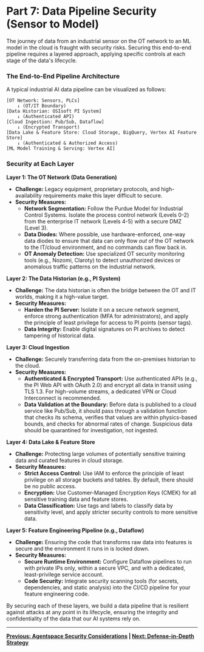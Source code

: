 # Part 7: Data Pipeline Security (Sensor to Model)

The journey of data from an industrial sensor on the OT network to an ML model in the cloud is fraught with security risks. Securing this end-to-end pipeline requires a layered approach, applying specific controls at each stage of the data's lifecycle.

### The End-to-End Pipeline Architecture

A typical industrial AI data pipeline can be visualized as follows:

```
[OT Network: Sensors, PLCs]
    ↓ (OT/IT Boundary)
[Data Historian: OSIsoft PI System]
    ↓ (Authenticated API)
[Cloud Ingestion: Pub/Sub, Dataflow]
    ↓ (Encrypted Transport)
[Data Lake & Feature Store: Cloud Storage, BigQuery, Vertex AI Feature Store]
    ↓ (Authenticated & Authorized Access)
[ML Model Training & Serving: Vertex AI]
```

### Security at Each Layer

**Layer 1: The OT Network (Data Generation)**
-   **Challenge:** Legacy equipment, proprietary protocols, and high-availability requirements make this layer difficult to secure.
-   **Security Measures:**
    -   **Network Segmentation:** Follow the Purdue Model for Industrial Control Systems. Isolate the process control network (Levels 0-2) from the enterprise IT network (Levels 4-5) with a secure DMZ (Level 3).
    -   **Data Diodes:** Where possible, use hardware-enforced, one-way data diodes to ensure that data can only flow *out* of the OT network to the IT/cloud environment, and no commands can flow back in.
    -   **OT Anomaly Detection:** Use specialized OT security monitoring tools (e.g., Nozomi, Claroty) to detect unauthorized devices or anomalous traffic patterns on the industrial network.

**Layer 2: The Data Historian (e.g., PI System)**
-   **Challenge:** The data historian is often the bridge between the OT and IT worlds, making it a high-value target.
-   **Security Measures:**
    -   **Harden the PI Server:** Isolate it on a secure network segment, enforce strong authentication (MFA for administrators), and apply the principle of least privilege for access to PI points (sensor tags).
    -   **Data Integrity:** Enable digital signatures on PI archives to detect tampering of historical data.

**Layer 3: Cloud Ingestion**
-   **Challenge:** Securely transferring data from the on-premises historian to the cloud.
-   **Security Measures:**
    -   **Authenticated & Encrypted Transport:** Use authenticated APIs (e.g., the PI Web API with OAuth 2.0) and encrypt all data in transit using TLS 1.3. For high-volume streams, a dedicated VPN or Cloud Interconnect is recommended.
    -   **Data Validation at the Boundary:** Before data is published to a cloud service like Pub/Sub, it should pass through a validation function that checks its schema, verifies that values are within physics-based bounds, and checks for abnormal rates of change. Suspicious data should be quarantined for investigation, not ingested.

**Layer 4: Data Lake & Feature Store**
-   **Challenge:** Protecting large volumes of potentially sensitive training data and curated features in cloud storage.
-   **Security Measures:**
    -   **Strict Access Control:** Use IAM to enforce the principle of least privilege on all storage buckets and tables. By default, there should be no public access.
    -   **Encryption:** Use Customer-Managed Encryption Keys (CMEK) for all sensitive training data and feature stores.
    -   **Data Classification:** Use tags and labels to classify data by sensitivity level, and apply stricter security controls to more sensitive data.

**Layer 5: Feature Engineering Pipeline (e.g., Dataflow)**
-   **Challenge:** Ensuring the code that transforms raw data into features is secure and the environment it runs in is locked down.
-   **Security Measures:**
    -   **Secure Runtime Environment:** Configure Dataflow pipelines to run with private IPs only, within a secure VPC, and with a dedicated, least-privilege service account.
    -   **Code Security:** Integrate security scanning tools (for secrets, dependencies, and static analysis) into the CI/CD pipeline for your feature engineering code.

By securing each of these layers, we build a data pipeline that is resilient against attacks at any point in its lifecycle, ensuring the integrity and confidentiality of the data that our AI systems rely on.

---
**[Previous: Agentspace Security Considerations](./06_agentspace_security.md) | [Next: Defense-in-Depth Strategy](./08_defense_in_depth.md)**